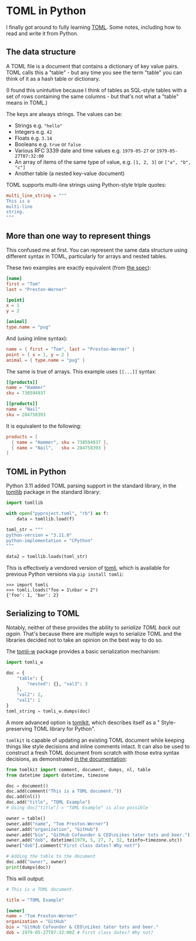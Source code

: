 # TOML in Python

I finally got around to fully learning [TOML](https://toml.io/). Some notes, including how to read and write it from Python.

## The data structure

A TOML file is a document that contains a dictionary of key value pairs. TOML calls this a "table" - but any time you see the term "table" you can think of it as a hash table or dictionary.

(I found this unintuitive because I think of tables as SQL-style tables with a set of rows containing the same columns - but that's not what a "table" means in TOML.)

The keys are always strings. The values can be:

- Strings e.g. `"hello"`
- Integers e.g. `42`
- Floats e.g. `3.14`
- Booleans e.g. `true` or `false`
- Various  RFC 3339 date and time values e.g. `1979-05-27` or `1979-05-27T07:32:00`
- An array of items of the same type of value, e.g. `[1, 2, 3]` or `["a", "b", "c"]`
- Another table (a nested key-value document)

TOML supports multi-line strings using Python-style triple quotes:

```toml
multi_line_string = """
This is a
multi-line
string.
"""
```

## More than one way to represent things

This confused me at first. You can represent the same data structure using different syntax in TOML, particularly for arrays and nested tables.

These two examples are exactly equivalent (from [the spec](https://toml.io/en/v1.0.0#inline-table)):

```toml
[name]
first = "Tom"
last = "Preston-Werner"

[point]
x = 1
y = 2

[animal]
type.name = "pug"
```
And (using inline syntax):
```toml
name = { first = "Tom", last = "Preston-Werner" }
point = { x = 1, y = 2 }
animal = { type.name = "pug" }
```
The same is true of arrays. This example uses `[[...]]` syntax:
```toml
[[products]]
name = "Hammer"
sku = 738594937

[[products]]
name = "Nail"
sku = 284758393
```
It is equivalent to the following:
```toml
products = [
  { name = "Hammer", sku = 738594937 },
  { name = "Nail",   sku = 284758393 }
]
```
## TOML in Python

Python 3.11 added TOML parsing support in the standard library, in the [tomllib](https://docs.python.org/3/library/tomllib.html) package in the standard library:

```python
import tomllib

with open("pyproject.toml", "rb") as f:
    data = tomllib.load(f)

toml_str = """
python-version = "3.11.0"
python-implementation = "CPython"
"""

data2 = tomllib.loads(toml_str)
```
This is effectively a vendored version of [tomli](https://github.com/hukkin/tomli), which is available for previous Python versions via `pip install tomli`:
```pycon
>>> import tomli
>>> tomli.loads("foo = 1\nbar = 2")
{'foo': 1, 'bar': 2}
```

## Serializing to TOML

Notably, neither of these provides the ability to *serialize TOML back out again*. That's because there are multiple ways to serialize TOML and the libraries decided not to take an opinion on the best way to do so.

The [tomli-w](https://github.com/hukkin/tomli-w) package provides a basic serialization mechanism:

```python
import tomli_w

doc = {
    "table": {
        "nested": {}, "val3": 3
    },
    "val2": 2,
    "val1": 1
}
toml_string = tomli_w.dumps(doc)
```
A more advanced option is [tomlkit](https://github.com/sdispater/tomlkit), which describes itself as a " Style-preserving TOML library for Python".

`tomlkit` is capable of updating an existing TOML document while keeping things like style decisions and inline comments intact. It can also be used to construct a fresh TOML document from scratch with those extra syntax decisions, as demonstrated [in the documentation](https://github.com/sdispater/tomlkit/blob/master/docs/quickstart.rst):

```python
from tomlkit import comment, document, dumps, nl, table
from datetime import datetime, timezone

doc = document()
doc.add(comment("This is a TOML document."))
doc.add(nl())
doc.add("title", "TOML Example")
# Using doc["title"] = "TOML Example" is also possible

owner = table()
owner.add("name", "Tom Preston-Werner")
owner.add("organization", "GitHub")
owner.add("bio", "GitHub Cofounder & CEO\nLikes tater tots and beer.")
owner.add("dob", datetime(1979, 5, 27, 7, 32, tzinfo=timezone.utc))
owner["dob"].comment("First class dates? Why not?")

# Adding the table to the document
doc.add("owner", owner)
print(dumps(doc))
```
This will output:
```toml
# This is a TOML document.

title = "TOML Example"

[owner]
name = "Tom Preston-Werner"
organization = "GitHub"
bio = "GitHub Cofounder & CEO\nLikes tater tots and beer."
dob = 1979-05-27T07:32:00Z # First class dates? Why not?
```
